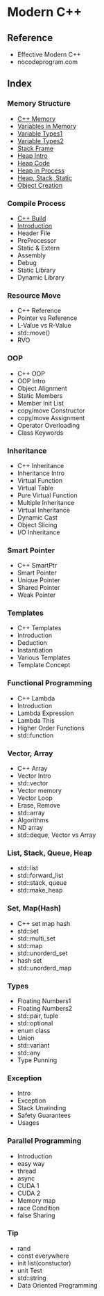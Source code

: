 # Modern C++

## Reference

- Effective Modern C++
- nocodeprogram.com

## Index

### Memory Structure

- [C++ Memory](https://github.com/kwan3854/Dev-log/tree/master/Study/Modern_CPP/Memory_Structure/0-CPP_Memory.md)
- [Variables in Memory](https://github.com/kwan3854/Dev-log/tree/master/Study/Modern_CPP/Memory_Structure/1-Variables_in_Memory.md)
- [Variable Types1](https://github.com/kwan3854/Dev-log/tree/master/Study/Modern_CPP/Memory_Structure/2-Type_Size_in_Memory_1.md)
- [Variable Types2](https://github.com/kwan3854/Dev-log/tree/master/Study/Modern_CPP/Memory_Structure/3-Type_Size_in_Memory_2.md)
- [Stack Frame](https://github.com/kwan3854/Dev-log/tree/master/Study/Modern_CPP/Memory_Structure/4-Stack_Frame.md)
- [Heap Intro](https://github.com/kwan3854/Dev-log/tree/master/Study/Modern_CPP/Memory_Structure/5-Heap_Memory_Introduction.md)
- [Heap Code](https://github.com/kwan3854/Dev-log/tree/master/Study/Modern_CPP/Memory_Structure/6-Heap_Code.md)
- [Heap in Process](https://github.com/kwan3854/Dev-log/tree/master/Study/Modern_CPP/Memory_Structure/7-Heap_in_Process.md)
- [Heap, Stack, Static](https://github.com/kwan3854/Dev-log/tree/master/Study/Modern_CPP/Memory_Structure/8-Heap_Stack_Static.md)
- [Object Creation](https://github.com/kwan3854/Dev-log/tree/master/Study/Modern_CPP/Memory_Structure/9-Object_Creation.md)

### Compile Process

- [C++ Build](https://github.com/kwan3854/Dev-log/tree/master/Study/Modern_CPP/Compile_Process/1-CPP_Build.md)
- [Introduction](https://github.com/kwan3854/Dev-log/tree/master/Study/Modern_CPP/Compile_Process/2-Introduction.md)
- Header File
- PreProcessor
- Static & Extern
- Assembly
- Debug
- Static Library
- Dynamic Library

### Resource Move

- C++ Reference
- Pointer vs Reference
- L-Value vs R-Value
- std::move()
- RVO

### OOP

- C++ OOP
- OOP Intro
- Object Alignment
- Static Members
- Member Init List
- copy/move Constructor
- copy/move Assignment
- Operator Overloading
- Class Keywords

### Inheritance

- C++ Inheritance
- Inheritance Intro
- Virtual Function
- Virtual Table
- Pure Virtual Function
- Multiple Inheritance
- Virtual Inheritance
- Dynamic Cast
- Object Slicing
- I/O Inheritance

### Smart Pointer

- C++ SmartPtr
- Smart Pointer
- Unique Pointer
- Shared Pointer
- Weak Pointer

### Templates

- C++ Templates
- Introduction
- Deduction
- Instantiation
- Various Templates
- Template Concept

### Functional Programming

- C++ Lambda
- Introduction
- Lambda Expression
- Lambda This
- Higher Order Functions
- std::function

### Vector, Array

- C++ Array
- Vector Intro
- std::vector
- Vector memory
- Vector Loop
- Erase, Remove
- std::array
- Algorithms
- ND array
- std::deque, Vector vs Array

### List, Stack, Queue, Heap

- std::list
- std::forward_list
- std::stack, queue
- std::make_heap

### Set, Map(Hash)

- C++ set map hash
- std::set
- std::multi_set
- std::map
- std::unorderd_set
- hash set
- std::unorderd_map

### Types

- Floating Numbers1
- Floating Numbers2
- std::pair, tuple
- std::optional
- enum class
- Union
- std::variant
- std::any
- Type Punning

### Exception

- Intro
- Exception
- Stack Unwinding
- Safety Guarantees
- Usages

### Parallel Programming

- Introduction
- easy way
- thread
- async
- CUDA 1
- CUDA 2
- Memory map
- race Condition
- false Sharing

### Tip

- rand
- const everywhere
- init list(constuctor)
- unit Test
- std::string
- Data Oriented Programming
